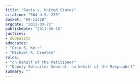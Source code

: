 ```yaml
---
title: "Davis v. United States"
citation: "564 U.S. 229"
docket: "09-11328"
argdate: "2011-03-21"
publishdate: "2011-06-16"
justices:
- 2006alito
advocates:
- "Orin S. Kerr"
- "Michael R. Dreeben"
roles:
- "on behalf of the Petitioner"
- "Deputy Solicitor General, on behalf of the Respondent"
summary: ""
---
```


